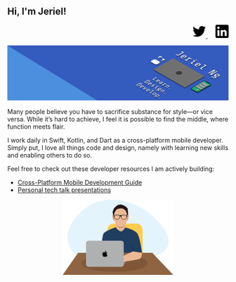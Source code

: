 ## Hi, I'm Jeriel!

<p align='right'>
    <a href="https://twitter.com/jerielng">
        <img src="https://github.com/jerielng/jerielng/blob/master/Assets/twitter.png" width="30" height="30">
    </a>
    &emsp;
    <a href="https://www.linkedin.com/in/jerielng/">
        <img src="https://github.com/jerielng/jerielng/blob/master/Assets/linkedin.png" width="30" height="30" style="margin: 500;">
    </a>
</p>


<p align='center'>
    <img src="https://github.com/jerielng/jerielng/blob/master/Assets/banner.png">    
</p>

Many people believe you have to sacrifice substance for style—or vice versa. While it’s hard to achieve, I feel it is possible to find the middle, where function meets flair.

I work daily in Swift, Kotlin, and Dart as a cross-platform mobile developer. Simply put, I love all things code and design, namely with learning new skills and enabling others to do so.

Feel free to check out these developer resources I am actively building:
* [Cross-Platform Mobile Development Guide](https://github.com/jerielng/mobile-guide)
* [Personal tech talk presentations](https://github.com/jerielng/presentations)

<p align="center">
    <img src="https://github.com/jerielng/jerielng/blob/master/Assets/jeriel-portrait.png" width="50%" height="50%">    
</p>
